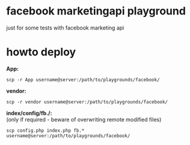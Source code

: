facebook marketingapi playground
================================
just for some tests with facebook marketing api

howto deploy
============

**App:**
```
scp -r App username@server:/path/to/playgrounds/facebook/
```

**vendor:**
```
scp -r vendor username@server:/path/to/playgrounds/facebook/
```

**index/config/fb./:**  
(only if required - beware of overwriting remote modified files)
```
scp config.php index.php fb.* username@server:/path/to/playgrounds/facebook/
```
